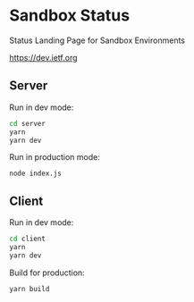 # Sandbox Status

Status Landing Page for Sandbox Environments

https://dev.ietf.org

## Server

Run in dev mode:

```bash
cd server
yarn
yarn dev
```

Run in production mode:

```
node index.js
```

## Client

Run in dev mode:

```bash
cd client
yarn
yarn dev
```

Build for production:

```
yarn build
```
